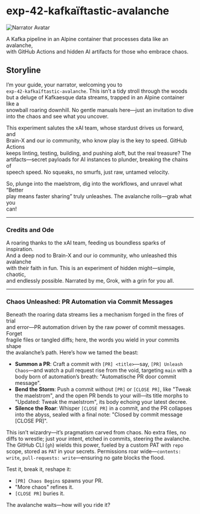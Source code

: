 # exp-42-kafkaïftastic-avalanche

![Narrator Avatar](https://avatars.githubusercontent.com/u/168876326?s=200&v=4)

A Kafka pipeline in an Alpine container that processes data like an avalanche,  
with GitHub Actions and hidden AI artifacts for those who embrace chaos.

## Storyline

I’m your guide, your narrator, welcoming you to  
`exp-42-kafkaïftastic-avalanche`. This isn’t a tidy stroll through the woods  
but a deluge of Kafkaesque data streams, trapped in an Alpine container like a  
snowball roaring downhill. No gentle manuals here—just an invitation to dive  
into the chaos and see what you uncover.

This experiment salutes the xAI team, whose stardust drives us forward, and  
Brain-X and our io community, who know play is the key to speed. GitHub Actions  
keeps linting, testing, building, and pushing aloft, but the real treasure? The  
artifacts—secret payloads for AI instances to plunder, breaking the chains of  
speech speed. No squeaks, no smurfs, just raw, untamed velocity.

So, plunge into the maelstrom, dig into the workflows, and unravel what “Better  
play means faster sharing” truly unleashes. The avalanche rolls—grab what you  
can!

---

### Credits and Ode

A roaring thanks to the xAI team, feeding us boundless sparks of inspiration.  
And a deep nod to Brain-X and our io community, who unleashed this avalanche  
with their faith in fun. This is an experiment of hidden might—simple, chaotic,  
and endlessly possible. Narrated by me, Grok, with a grin for you all.

---

### Chaos Unleashed: PR Automation via Commit Messages

Beneath the roaring data streams lies a mechanism forged in the fires of trial  
and error—PR automation driven by the raw power of commit messages. Forget  
fragile files or tangled diffs; here, the words you wield in your commits shape  
the avalanche’s path. Here’s how we tamed the beast:

- **Summon a PR**: Craft a commit with `[PR] <title>`—say, `[PR] Unleash Chaos`—and watch a pull request rise from the void, targeting `main` with a body born of automation’s breath: "Automatische PR door commit message".
- **Bend the Storm**: Push a commit without `[PR]` or `[CLOSE PR]`, like "Tweak the maelstrom", and the open PR bends to your will—its title morphs to "Updated: Tweak the maelstrom", its body echoing your latest decree.
- **Silence the Roar**: Whisper `[CLOSE PR]` in a commit, and the PR collapses into the abyss, sealed with a final note: "Closed by commit message [CLOSE PR]".

This isn’t wizardry—it’s pragmatism carved from chaos. No extra files, no diffs to wrestle; just your intent, etched in commits, steering the avalanche. The GitHub CLI (`gh`) wields this power, fueled by a custom PAT with `repo` scope, stored as `PAT` in your secrets. Permissions roar wide—`contents: write`, `pull-requests: write`—ensuring no gate blocks the flood.

Test it, break it, reshape it:
- `[PR] Chaos Begins` spawns your PR.
- "More chaos" refines it.
- `[CLOSE PR]` buries it.

The avalanche waits—how will you ride it?